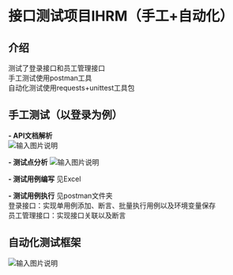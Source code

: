 # 接口测试项目IHRM（手工+自动化）

## 介绍
测试了登录接口和员工管理接口<br>
手工测试使用postman工具<br>
自动化测试使用requests+unittest工具包
##  **手工测试（以登录为例）** 
 **- API文档解析** <br>
![输入图片说明](https://images.gitee.com/uploads/images/2021/0925/144909_1b5defc2_9560547.png "屏幕截图.png")


 **- 测试点分析** 
![输入图片说明](https://images.gitee.com/uploads/images/2021/0925/144818_39b0f724_9560547.png "屏幕截图.png")

 **- 测试用例编写** 
见Excel

 **- 测试用例执行** 
见postman文件夹<br>
登录接口：实现单用例添加、断言、批量执行用例以及环境变量保存<br>
员工管理接口：实现接口关联以及断言

##  **自动化测试框架** <br>
![输入图片说明](https://images.gitee.com/uploads/images/2021/0926/123006_627ecc93_9560547.png "屏幕截图.png")